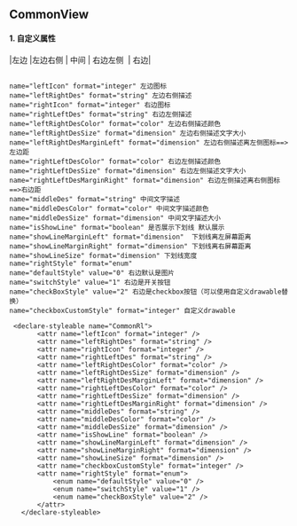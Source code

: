 ## CommonView

#### 1. 自定义属性

|左边 |左边右侧 | 中间 | 右边左侧  | 右边|

<pre>
<code>
name="leftIcon" format="integer" 左边图标
name="leftRightDes" format="string" 左边右侧描述
name="rightIcon" format="integer" 右边图标
name="rightLeftDes" format="string" 右边左侧描述
name="leftRightDesColor" format="color" 左边右侧描述颜色
name="leftRightDesSize" format="dimension" 左边右侧描述文字大小
name="leftRightDesMarginLeft" format="dimension" 左边右侧描述离左侧图标==>左边距
name="rightLeftDesColor" format="color" 右边左侧描述颜色
name="rightLeftDesSize" format="dimension" 右边左侧描述文字大小
name="rightLeftDesMarginRight" format="dimension" 右边左侧描述离右侧图标==>右边距
name="middleDes" format="string" 中间文字描述
name="middleDesColor" format="color" 中间文字描述颜色
name="middleDesSize" format="dimension" 中间文字描述大小
name="isShowLine" format="boolean" 是否展示下划线 默认展示
name="showLineMarginLeft" format="dimension"  下划线离左屏幕距离
name="showLineMarginRight" format="dimension" 下划线离右屏幕距离
name="showLineSize" format="dimension" 下划线宽度
name="rightStyle" format="enum"
name="defaultStyle" value="0" 右边默认是图片
name="switchStyle" value="1" 右边是开关按钮
name="checkBoxStyle" value="2" 右边是checkbox按钮（可以使用自定义drawable替换）
name="checkboxCustomStyle" format="integer" 自定义drawable
</pre></code>
 ```
  <declare-styleable name="CommonRl">
        <attr name="leftIcon" format="integer" />
        <attr name="leftRightDes" format="string" />
        <attr name="rightIcon" format="integer" />
        <attr name="rightLeftDes" format="string" />
        <attr name="leftRightDesColor" format="color" />
        <attr name="leftRightDesSize" format="dimension" />
        <attr name="leftRightDesMarginLeft" format="dimension" />
        <attr name="rightLeftDesColor" format="color" />
        <attr name="rightLeftDesSize" format="dimension" />
        <attr name="rightLeftDesMarginRight" format="dimension" />
        <attr name="middleDes" format="string" />
        <attr name="middleDesColor" format="color" />
        <attr name="middleDesSize" format="dimension" />
        <attr name="isShowLine" format="boolean" />
        <attr name="showLineMarginLeft" format="dimension" />
        <attr name="showLineMarginRight" format="dimension" />
        <attr name="showLineSize" format="dimension" />
        <attr name="checkboxCustomStyle" format="integer" />
        <attr name="rightStyle" format="enum">
            <enum name="defaultStyle" value="0" />
            <enum name="switchStyle" value="1" />
            <enum name="checkBoxStyle" value="2" />
        </attr>
    </declare-styleable>
 
 ```




